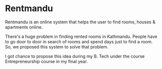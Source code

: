 # Rentmandu

Rentmandu is an online system that helps the user to find rooms, houses & apartments online.

There's a huge problem in finding rented rooms in Kathmandu. People have to go door to door in search of rooms and spend days just to find a room. So, we proposed this system to solve that problem.

I got chance to propose this idea during my B. Tech under the course Entrepreneurship course in my final year.
